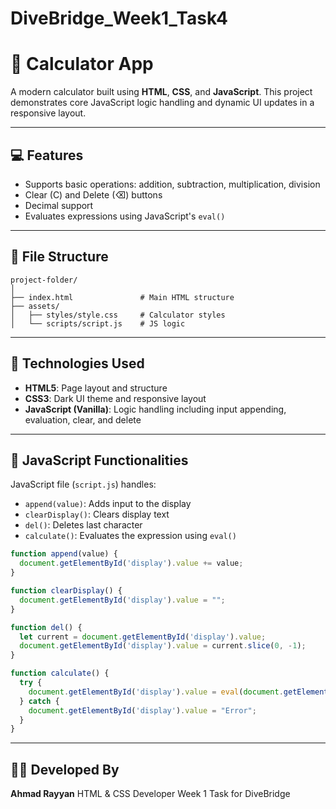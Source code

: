 # DiveBridge_Week1_Task4
# 🔢 Calculator App

A modern calculator built using **HTML**, **CSS**, and **JavaScript**. This project demonstrates core JavaScript logic handling and dynamic UI updates in a responsive layout.

---

## 💻 Features

* Supports basic operations: addition, subtraction, multiplication, division
* Clear (C) and Delete (⌫) buttons
* Decimal support
* Evaluates expressions using JavaScript's `eval()`

---

## 📁 File Structure

```
project-folder/
│
├── index.html               # Main HTML structure
├── assets/
│   ├── styles/style.css     # Calculator styles
│   └── scripts/script.js    # JS logic
```

---

## 🔧 Technologies Used

* **HTML5**: Page layout and structure
* **CSS3**: Dark UI theme and responsive layout
* **JavaScript (Vanilla)**: Logic handling including input appending, evaluation, clear, and delete

---

## 🧠 JavaScript Functionalities

JavaScript file (`script.js`) handles:

* `append(value)`: Adds input to the display
* `clearDisplay()`: Clears display text
* `del()`: Deletes last character
* `calculate()`: Evaluates the expression using `eval()`

```js
function append(value) {
  document.getElementById('display').value += value;
}

function clearDisplay() {
  document.getElementById('display').value = "";
}

function del() {
  let current = document.getElementById('display').value;
  document.getElementById('display').value = current.slice(0, -1);
}

function calculate() {
  try {
    document.getElementById('display').value = eval(document.getElementById('display').value);
  } catch {
    document.getElementById('display').value = "Error";
  }
}
```

---

## 👨‍💻 Developed By

**Ahmad Rayyan**
HTML & CSS Developer
Week 1 Task for DiveBridge
